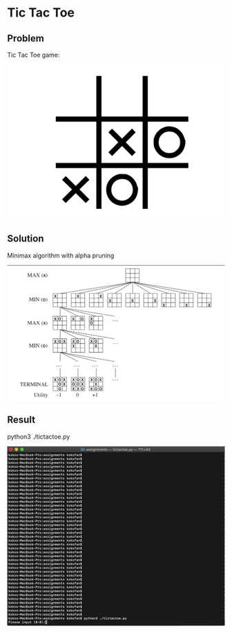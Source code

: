 # Tic Tac Toe

## Problem 

Tic Tac Toe game:

<img src="https://github.com/KokoFan16/Artficial_Intelligent/blob/master/tictactoe/tictactoe.png" width="500" hegiht="313" align=center />

## Solution 

Minimax algorithm with alpha pruning

![minimax](https://github.com/KokoFan16/Artficial_Intelligent/blob/master/tictactoe/minimax.png)

## Result

python3 ./tictactoe.py

![minimax](https://github.com/KokoFan16/Artficial_Intelligent/blob/master/tictactoe/result.gif)
